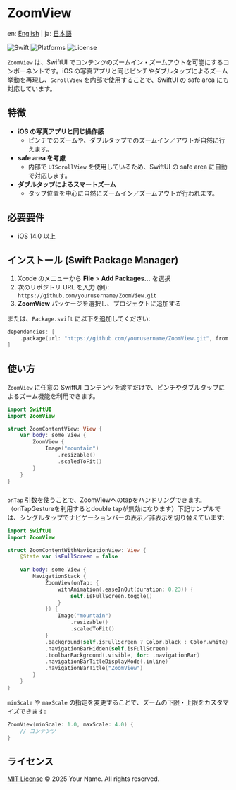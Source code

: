# ZoomView

en: [English](README.md) | ja: [日本語](README-ja.md)

![Swift](https://img.shields.io/badge/Swift-6.0-orange) ![Platforms](https://img.shields.io/badge/Platforms-iOS-lightgrey) ![License](https://img.shields.io/badge/License-MIT-blue)

`ZoomView` は、SwiftUI でコンテンツのズームイン・ズームアウトを可能にするコンポーネントです。iOS の写真アプリと同じピンチやダブルタップによるズーム挙動を再現し、`ScrollView` を内部で使用することで、SwiftUI の safe area にも対応しています。

## 特徴

- **iOS の写真アプリと同じ操作感**
  - ピンチでのズームや、ダブルタップでのズームイン／アウトが自然に行えます。
- **safe area を考慮**
  - 内部で `UIScrollView` を使用しているため、SwiftUI の safe area に自動で対応します。
- **ダブルタップによるスマートズーム**
  - タップ位置を中心に自然にズームイン／ズームアウトが行われます。

## 必要要件

- iOS 14.0 以上

## インストール (Swift Package Manager)

1. Xcode のメニューから **File** > **Add Packages...** を選択
2. 次のリポジトリ URL を入力 (例): `https://github.com/yourusername/ZoomView.git`
3. **ZoomView** パッケージを選択し、プロジェクトに追加する

または、`Package.swift` に以下を追加してください:

```swift
dependencies: [
    .package(url: "https://github.com/yourusername/ZoomView.git", from: "1.0.0")
]
```

## 使い方

`ZoomView` に任意の SwiftUI コンテンツを渡すだけで、ピンチやダブルタップによるズーム機能を利用できます。

```swift
import SwiftUI
import ZoomView

struct ZoomContentView: View {
    var body: some View {
        ZoomView {
            Image("mountain")
                .resizable()
                .scaledToFit()
        }
    }
}
```

##### 

`onTap` 引数を使うことで、ZoomViewへのtapをハンドリングできます。（onTapGestureを利用するとdouble tapが無効になります）下記サンプルでは、シングルタップでナビゲーションバーの表示／非表示を切り替えています:

```swift
import SwiftUI
import ZoomView

struct ZoomContentWithNavigationView: View {
    @State var isFullScreen = false
    
    var body: some View {
        NavigationStack {
            ZoomView(onTap: {
                withAnimation(.easeInOut(duration: 0.23)) {
                    self.isFullScreen.toggle()
                }
            }) {
                Image("mountain")
                    .resizable()
                    .scaledToFit()
            }
            .background(self.isFullScreen ? Color.black : Color.white)
            .navigationBarHidden(self.isFullScreen)
            .toolbarBackground(.visible, for: .navigationBar)
            .navigationBarTitleDisplayMode(.inline)
            .navigationBarTitle("ZoomView")
        }
    }
}
```



`minScale` や `maxScale` の指定を変更することで、ズームの下限・上限をカスタマイズできます:

```swift
ZoomView(minScale: 1.0, maxScale: 4.0) {
    // コンテンツ
}
```

## ライセンス

[MIT License](LICENSE)
© 2025 Your Name. All rights reserved.

